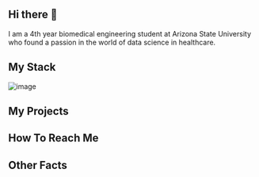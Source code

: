 ## Hi there 🙋

<!--
**anushkalimaye/anushkalimaye** is a ✨ _special_ ✨ repository because its `README.md` (this file) appears on your GitHub profile.

Here are some ideas to get you started:

- 🔭 I’m currently working on ...
- 🌱 I’m currently learning ...
- 👯 I’m looking to collaborate on ...
- 🤔 I’m looking for help with ...
- 💬 Ask me about ...
- 📫 How to reach me: ...
- 😄 Pronouns: ...
- ⚡ Fun fact: ...
-->


I am a 4th year biomedical engineering student at Arizona State University who found a passion in the world of data science in healthcare. 

## My Stack
![image](https://github.com/user-attachments/assets/59d55ddc-8dbe-4d5f-b795-9e5bfa2efcbb)





## My Projects 


## How To Reach Me

## Other Facts 




